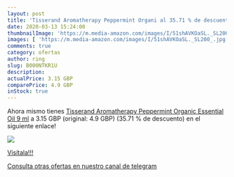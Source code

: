 ```yaml
---
layout: post
title: 'Tisserand Aromatherapy Peppermint Organi al 35.71 % de descuento'
date: 2020-03-13 15:24:00
thumbnailImage: 'https://m.media-amazon.com/images/I/51shAVKOaSL._SL200_.jpg'
images: [ 'https://m.media-amazon.com/images/I/51shAVKOaSL._SL200_.jpg' ]
comments: true
category: ofertas
author: ring
slug: B000NTKR1U
description:
actualPrice: 3.15 GBP
comparePrice: 4.9 GBP
inStock: true
---
```


Ahora mismo tienes [Tisserand Aromatherapy Peppermint Organic Essential Oil 9 ml](https://www.amazon.com/dp/B000NTKR1U/?tag=redken08-20) a 3.15 GBP (original: 4.9 GBP) (35.71 %  de descuento) en el siguiente enlace!

[![](https://m.media-amazon.com/images/I/51shAVKOaSL._SL200_.jpg)](https://www.amazon.com/dp/B000NTKR1U/?tag=redken08-20)

[Visítala!!!](https://www.amazon.com/dp/B000NTKR1U/?tag=redken08-20)

[Consulta otras ofertas en nuestro canal de telegram](https://t.me/s/ofertas25)
